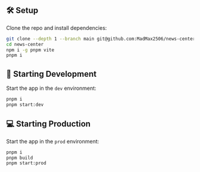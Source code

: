 ## :hammer_and_wrench: Setup

Clone the repo and install dependencies:

```bash
git clone --depth 1 --branch main git@github.com:MadMax2506/news-center.git news-center
cd news-center
npm i -g pnpm vite
pnpm i
```

## :nut_and_bolt: Starting Development

Start the app in the `dev` environment:

```bash
pnpm i
pnpm start:dev
```

## :computer: Starting Production

Start the app in the `prod` environment:

```bash
pnpm i
pnpm build
pnpm start:prod
```
